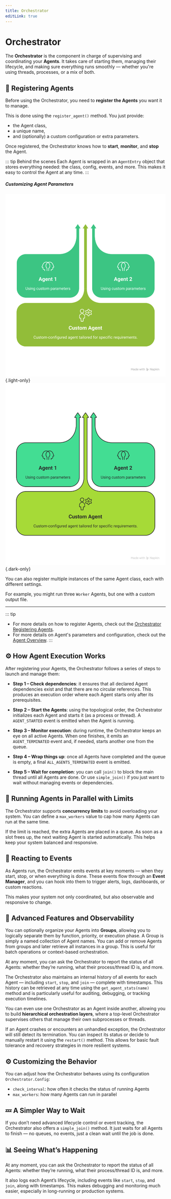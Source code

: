 ```yaml
---
title: Orchestrator
editLink: true
---
```


# Orchestrator

The **Orchestrator** is the component in charge of supervising and coordinating your **Agents**. It takes care of starting them, managing their lifecycle, and making sure everything runs smoothly — whether you're using threads, processes, or a mix of both.

## 👥 Registering Agents

Before using the Orchestrator, you need to **register the Agents** you want it to manage.

This is done using the `register_agent()` method. You just provide:

- the Agent class,
- a unique name,
- and (optionally) a custom configuration or extra parameters.

Once registered, the Orchestrator knows how to **start**, **monitor**, and **stop** the Agent.

::: tip Behind the scenes
Each Agent is wrapped in an `AgentEntry` object that stores everything needed: the class, config, events, and more. This makes it easy to control the Agent at any time.
:::

##### Customizing Agent Parameters

![alt text](./example1_l.svg){.light-only}
![alt text](./example1_d.svg){.dark-only}

You can also register multiple instances of the same Agent class, each with different settings.

For example, you might run three `Worker` Agents, but one with a custom output file.

---

::: tip
- For more details on how to register Agents, check out the [Orchestrator Registering Agents](../../orchestrator/index.md#registering-agents).
- For more details on Agent's parameters and configuration, check out the [Agent Overview](../../agents/index.md#overview).
:::

## ⚙️ How Agent Execution Works

After registering your Agents, the Orchestrator follows a series of steps to launch and manage them:

- **Step 1 – Check dependencies**: it ensures that all declared Agent dependencies exist and that there are no circular references. This produces an execution order where each Agent starts only after its prerequisites.

- **Step 2 – Start the Agents**: using the topological order, the Orchestrator initializes each Agent and starts it (as a process or thread). A `AGENT_STARTED` event is emitted when the Agent is running.

- **Step 3 – Monitor execution**: during runtime, the Orchestrator keeps an eye on all active Agents. When one finishes, it emits an `AGENT_TERMINATED` event and, if needed, starts another one from the queue.

- **Step 4 – Wrap things up**: once all Agents have completed and the queue is empty, a final `ALL_AGENTS_TERMINATED` event is emitted.

- **Step 5 – Wait for completion**: you can call `join()` to block the main thread until all Agents are done. Or use `simple_join()` if you just want to wait without managing events or dependencies.

## 🚦 Running Agents in Parallel with Limits

The Orchestrator supports **concurrency limits** to avoid overloading your system. You can define a `max_workers` value to cap how many Agents can run at the same time.

If the limit is reached, the extra Agents are placed in a queue. As soon as a slot frees up, the next waiting Agent is started automatically. This helps keep your system balanced and responsive.

## 🔔 Reacting to Events

As Agents run, the Orchestrator emits events at key moments — when they start, stop, or when everything is done. These events flow through an **Event Manager**, and you can hook into them to trigger alerts, logs, dashboards, or custom reactions.

This makes your system not only coordinated, but also observable and responsive to change.

## 🧱 Advanced Features and Observability

You can optionally organize your Agents into **Groups**, allowing you to logically separate them by function, priority, or execution phase. A Group is simply a named collection of Agent names. You can add or remove Agents from groups and later retrieve all instances in a group. This is useful for batch operations or context-based orchestration.

At any moment, you can ask the Orchestrator to report the status of all Agents: whether they’re running, what their process/thread ID is, and more.

The Orchestrator also maintains an internal history of all events for each Agent — including `start`, `stop`, and `join` — complete with timestamps. This history can be retrieved at any time using the `get_agent_stats(name)` method and is particularly useful for auditing, debugging, or tracking execution timelines.

You can even use one Orchestrator as an Agent inside another, allowing you to build **hierarchical orchestration layers**, where a top-level Orchestrator supervises others that manage their own subprocesses or threads.

If an Agent crashes or encounters an unhandled exception, the Orchestrator will still detect its termination. You can inspect its status or decide to manually restart it using the `restart()` method. This allows for basic fault tolerance and recovery strategies in more resilient systems.

## ⚙️ Customizing the Behavior

You can adjust how the Orchestrator behaves using its configuration `Orchestrator.Config`:

- `check_interval`: how often it checks the status of running Agents
- `max_workers`: how many Agents can run in parallel

## 💤 A Simpler Way to Wait

If you don’t need advanced lifecycle control or event tracking, the Orchestrator also offers a `simple_join()` method. It just waits for all Agents to finish — no queues, no events, just a clean wait until the job is done.

## 📊 Seeing What’s Happening

At any moment, you can ask the Orchestrator to report the status of all Agents: whether they’re running, what their process/thread ID is, and more.

It also logs each Agent’s lifecycle, including events like `start`, `stop`, and `join`, along with timestamps. This makes debugging and monitoring much easier, especially in long-running or production systems.